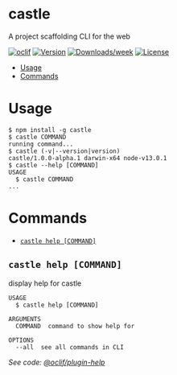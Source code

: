 castle
======

A project scaffolding CLI for the web

[![oclif](https://img.shields.io/badge/cli-oclif-brightgreen.svg)](https://oclif.io)
[![Version](https://img.shields.io/npm/v/castle.svg)](https://npmjs.org/package/castle)
[![Downloads/week](https://img.shields.io/npm/dw/castle.svg)](https://npmjs.org/package/castle)
[![License](https://img.shields.io/npm/l/castle.svg)](https://github.com/https://github.com/prismify/castle.git/blob/master/package.json)

<!-- toc -->
* [Usage](#usage)
* [Commands](#commands)
<!-- tocstop -->
# Usage
<!-- usage -->
```sh-session
$ npm install -g castle
$ castle COMMAND
running command...
$ castle (-v|--version|version)
castle/1.0.0-alpha.1 darwin-x64 node-v13.0.1
$ castle --help [COMMAND]
USAGE
  $ castle COMMAND
...
```
<!-- usagestop -->
# Commands
<!-- commands -->
* [`castle help [COMMAND]`](#castle-help-command)

## `castle help [COMMAND]`

display help for castle

```
USAGE
  $ castle help [COMMAND]

ARGUMENTS
  COMMAND  command to show help for

OPTIONS
  --all  see all commands in CLI
```

_See code: [@oclif/plugin-help](https://github.com/oclif/plugin-help/blob/v2.2.1/src/commands/help.ts)_
<!-- commandsstop -->
